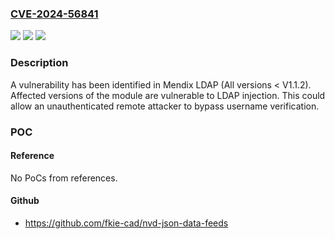### [CVE-2024-56841](https://cve.mitre.org/cgi-bin/cvename.cgi?name=CVE-2024-56841)
![](https://img.shields.io/static/v1?label=Product&message=Mendix%20LDAP&color=blue)
![](https://img.shields.io/static/v1?label=Version&message=0%3C%20V1.1.2%20&color=brighgreen)
![](https://img.shields.io/static/v1?label=Vulnerability&message=CWE-90%3A%20Improper%20Neutralization%20of%20Special%20Elements%20used%20in%20an%20LDAP%20Query%20('LDAP%20Injection')&color=brighgreen)

### Description

A vulnerability has been identified in Mendix LDAP (All versions < V1.1.2). Affected versions of the module are vulnerable to LDAP injection. This could allow an unauthenticated remote attacker to bypass username verification.

### POC

#### Reference
No PoCs from references.

#### Github
- https://github.com/fkie-cad/nvd-json-data-feeds


